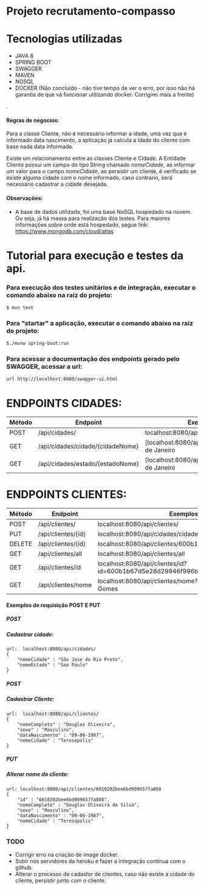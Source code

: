 # Projeto recrutamento-compasso


# Tecnologias utilizadas
- JAVA 8
- SPRING BOOT
- SWAGGER
- MAVEN
- NOSQL
- DOCKER (Não concluído - não tive tempo de ver o erro, por isso não há garantia de que vá funcionar utilizando docker. Corrigirei mais a frente)

.

#### Regras de negocios:
Para a classe Cliente, não é necessário informar a idade, uma vez que é informado data nascimento, a aplicação já calcula a idade do cliente com base nada data informada.

Existe um relacionamento entre as classes Cliente e Cidade. A Entidade Cliente possui um campo do tipo String chamado *nomeCidade*, ao informar um valor para o campo *nomeCidade*, ao persistir um cliente, é verificado se existe alguma cidade com o nome informado, caso contrario, será necessário cadastrar a cidade desejada.

#### Observações:   
 - A base de dados utilizada, foi uma base NoSQL hospedado na nuvem. Ou seja, já há massa para realização dos testes.
   Para maiores informações sobre onde está hospedado, segue link: https://www.mongodb.com/cloud/atlas

# Tutorial para execução e testes da api.

### Para execução dos testes unitários e de integração, executar o comando abaixo na raíz do projeto:
```sh
$ mvn test
```
### Para "startar" a aplicação, executar o comando abaixo na raiz do projeto:
```sh
$./mvnw spring-boot:run
```

### Para acessar a documentação dos endpoints gerado pelo SWAGGER, acessar a url:
    url http://localhost:8080/swagger-ui.html


# ENDPOINTS CIDADES:
| Método | Endpoint | Exemplos |
| ------ | ------   | ------   |
| POST | /api/cidades/                      | localhost:8080/api/cidades/|
| GET  | /api/cidades/cidade/{cidadeNome} | [localhost:8080/api/cidades/cidade/Rio de Janeiro |
| GET  |  /api/cidades/estado/{estadoNome}  |[localhost:8080/api/cidades/estado/Rio de Janeiro |


# ENDPOINTS CLIENTES:
| Método | Endpoint | Exemplos |
| ------ | ------   | ------   |
| POST | /api/clientes/ | localhost:8080/api/clientes/ |
| PUT  |  /api/clientes/{id}|localhost:8080/api/cidades/cidade/Rio de Janeiro |
| DELETE  |  /api/clientes/{id}   |localhost:8080/api/clientes/600b1b67d5e28d29946f996b |
| GET | /api/clientes/all        | localhost:8080/api/clientes/all|
| GET  |  /api/clientes/id      | localhost:8080/api/clientes/id?id=600b1b67d5e28d29946f996b |
| GET  |  /api/clientes/nome     |localhost:8080/api/clientes/nome?nomeCompleto=Diego Gomes |


#### Exemplos de requisição POST E PUT
##### POST
##### Cadastrar cidade:
    url:  localhost:8080/api/cidades/
    {
        "nomeCidade" : "São Jose do Rio Preto",
        "nomeEstado" : "Sao Paulo"
    }
##### POST    
##### Cadastrar Cliente:    
    url:  localhost:8080/api/clientes/
    {
        "nomeCompleto" : "Douglas Oliveira",
        "sexo" : "Masculino",
        "dataNascimento" : "09-06-1987",
        "nomeCidade" : "Teresopolis"
    }

##### PUT
##### Alterar nome do cliente:    
    url: localhost:8080/api/clientes/6010202bee6bd909657fa888
    {
        "id" : "6010202bee6bd909657fa888",
        "nomeCompleto" : "Douglas Oliveira da Silva",
        "sexo" : "Masculino",
        "dataNascimento" : "09-06-1987",
        "nomeCidade" : "Teresopolis"
    }
    
    
    
### TODO
 - Corrigir erro na criação de image docker.
 - Subir nos servidores da heroku e fazer a integração continua com o github.
 - Alterar o processo de cadastor de clientes, caso não existe a cidade do cliente, persistir junto com o cliente.
